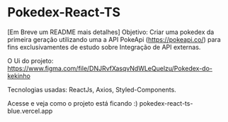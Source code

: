 # Pokedex-React-TS
 
[Em Breve um README mais detalhes]
Objetivo: Criar uma pokedex da primeira geração utilizando uma a API PokeApi (https://pokeapi.co/) para fins exclusivamentes de estudo sobre Integração de API externas.

O Ui do projeto: https://www.figma.com/file/DNJRvfXasqvNdWLeQuelzu/Pokedex-do-kekinho

Tecnologias usadas: ReactJs, Axios, Styled-Components.

Acesse e veja como o projeto está ficando :)
<a>pokedex-react-ts-blue.vercel.app</a>
